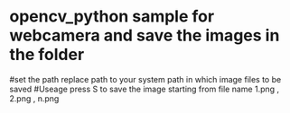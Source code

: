 # opencv_python sample for webcamera and save the images in the folder
#set the path
replace path to your system path in which image files to be saved 
#Useage
press S to save the image starting from file name 1.png , 2.png , n.png
